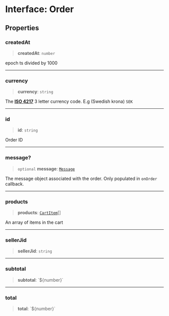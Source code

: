 # Interface: Order

## Properties

### createdAt

> **createdAt**: `number`

epoch ts divided by 1000

***

### currency

> **currency**: `string`

The [**ISO 4217**](https://en.wikipedia.org/wiki/ISO_4217) 3 letter currency code. E.g (Swedish krona)
`SEK`

***

### id

> **id**: `string`

Order ID

***

### message?

> `optional` **message**: [`Message`](/api/api/model/message/interfaces/Message.md)

The message object associated with the order. Only populated in `onOrder` callback.

***

### products

> **products**: [`CartItem`](/api/api/model/product/interfaces/CartItem.md)[]

An array of items in the cart

***

### sellerJid

> **sellerJid**: `string`

***

### subtotal

> **subtotal**: \`$\{number\}\`

***

### total

> **total**: \`$\{number\}\`
